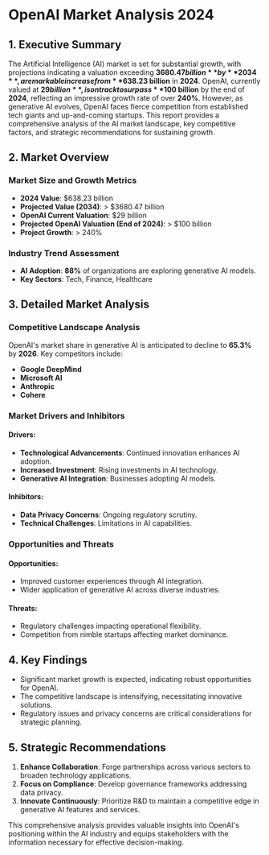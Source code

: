 # OpenAI Market Analysis 2024

## 1. Executive Summary
The Artificial Intelligence (AI) market is set for substantial growth, with projections indicating a valuation exceeding **$3680.47 billion** by **2034**, a remarkable increase from **$638.23 billion** in **2024**. OpenAI, currently valued at **$29 billion**, is on track to surpass **$100 billion** by the end of **2024**, reflecting an impressive growth rate of over **240%**. However, as generative AI evolves, OpenAI faces fierce competition from established tech giants and up-and-coming startups. This report provides a comprehensive analysis of the AI market landscape, key competitive factors, and strategic recommendations for sustaining growth.

## 2. Market Overview

### Market Size and Growth Metrics
- **2024 Value**: $638.23 billion
- **Projected Value (2034)**: > $3680.47 billion
- **OpenAI Current Valuation**: $29 billion
- **Projected OpenAI Valuation (End of 2024)**: > $100 billion
- **Project Growth**: > 240%

### Industry Trend Assessment
- **AI Adoption**: **88%** of organizations are exploring generative AI models.
- **Key Sectors**: Tech, Finance, Healthcare

## 3. Detailed Market Analysis

### Competitive Landscape Analysis
OpenAI's market share in generative AI is anticipated to decline to **65.3%** by **2026**. Key competitors include:
- **Google DeepMind**
- **Microsoft AI**
- **Anthropic**
- **Cohere**

### Market Drivers and Inhibitors
#### Drivers:
- **Technological Advancements**: Continued innovation enhances AI adoption.
- **Increased Investment**: Rising investments in AI technology.
- **Generative AI Integration**: Businesses adopting AI models.

#### Inhibitors:
- **Data Privacy Concerns**: Ongoing regulatory scrutiny.
- **Technical Challenges**: Limitations in AI capabilities.

### Opportunities and Threats
#### Opportunities:
- Improved customer experiences through AI integration.
- Wider application of generative AI across diverse industries.

#### Threats:
- Regulatory challenges impacting operational flexibility.
- Competition from nimble startups affecting market dominance.

## 4. Key Findings
- Significant market growth is expected, indicating robust opportunities for OpenAI.
- The competitive landscape is intensifying, necessitating innovative solutions.
- Regulatory issues and privacy concerns are critical considerations for strategic planning.

## 5. Strategic Recommendations
1. **Enhance Collaboration**: Forge partnerships across various sectors to broaden technology applications.
2. **Focus on Compliance**: Develop governance frameworks addressing data privacy.
3. **Innovate Continuously**: Prioritize R&D to maintain a competitive edge in generative AI features and services.

This comprehensive analysis provides valuable insights into OpenAI's positioning within the AI industry and equips stakeholders with the information necessary for effective decision-making.